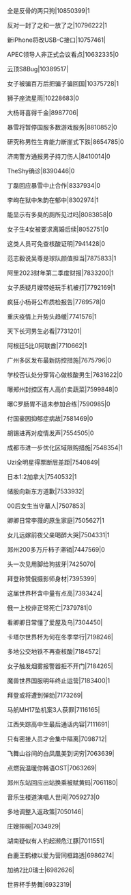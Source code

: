 全是反骨的两只狗|10850399|1

反对一封了之和一放了之|10796222|1

新iPhone将改USB-C接口|10757461|

APEC领导人非正式会议看点|10632335|0

云顶S8Bug|10389517|

女子被骗百万后把骗子骗回国|10375728|1

狮子座流星雨|10228683|0

大杨哥喜得千金|8987706|

暴雪将暂停国服多数游戏服务|8810852|0

研究称男性生育能力断崖式下跌|8654785|0

济南警方通报男子持刀伤人|8410014|0

TheShy确诊|8390446|0

丁磊回应暴雪中止合作|8337934|0

李峋在狱中朱韵在郁中|8302974|1

能显示有多臭的厕所见过吗|8083858|0

女子生4女被要求离婚后续|8052751|0

这类人员可免查核酸证明|7941428|0

范志毅说吴尊是球队颜值担当|7875833|1

阿里2023财年第二季度财报|7833200|1

女子质疑月嫂带娃玩手机被打|7792169|1

疯狂小杨哥公布质检报告|7769578|0

重庆疫情上升势头趋缓|7741576|1

天下长河男生必看|7731201|

阿根廷5比0阿联酋|7710662|1

广州多区发布最新防控措施|7675796|0

学校否认处分穿背心做核酸男生|7631622|0

曝郑州封控区有人高价卖蔬菜|7599848|0

曝C罗肠胃不适未参加合练|7590985|0

付国豪因抑郁症病故|7581469|0

胡锡进再对疫情发声|7554505|0

成都市进一步优化区域限购措施|7548354|1

Uzi全明星得票断层差距|7540849|

日本1:2加拿大|7540532|1

储殷向新东方道歉|7533932|

00后女生当守墓人|7507853|

卿卿日常李薇的原生家庭|7505627|1

女儿远嫁前夜父亲喝醉大哭|7504331|1

郑州200多万斤柿子滞销|7447569|0

头一次见用脚给狗拔牙|7425070|

拜登称赞俄摄影师身材|7395399|

这届世界杯含中量有点高|7393424|

俄一上校非正常死亡|7379781|0

看卿卿日常懂了爱屋及乌|7304450|

卡塔尔世界杯为何在冬季举行|7198246|

多地公交地铁不再查核酸|7184572|

女子触发烟雾报警器拒不开门|7184265|

魔兽世界国服明年终止运营|7183400|1

拜登或将遭到弹劾|7173269|

马航MH17坠机案3人获罪|7116165|

江西失踪高中生最后通话内容|7111691|

只有密接人员才会集中隔离|7098712|

飞舞山谷间的白凤凰美到词穷|7063639|

点燃我温暖你韩语OST|7063269|

郑州东站回应出站换乘被赋黄码|7061180|

音乐生楼道演唱人世间|7059273|0

多地调整入返政策|7050146|

庄嫂摔碗|7034929|

湖南疑似有人钓起濒危江豚|7011551|

白鹿王鹤棣以爱为营同框路透|6986274|

加纳2比0瑞士|6982626|

世界杯手势舞|6932319|


